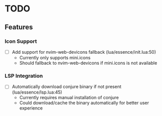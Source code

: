 # TODO

## Features

### Icon Support

- [ ] Add support for nvim-web-devicons fallback (lua/essence/init.lua:50)
  - Currently only supports mini.icons
  - Should fallback to nvim-web-devicons if mini.icons is not available

### LSP Integration

- [ ] Automatically download conjure binary if not present (lua/essence/lsp.lua:45)
  - Currently requires manual installation of conjure
  - Could download/cache the binary automatically for better user experience
